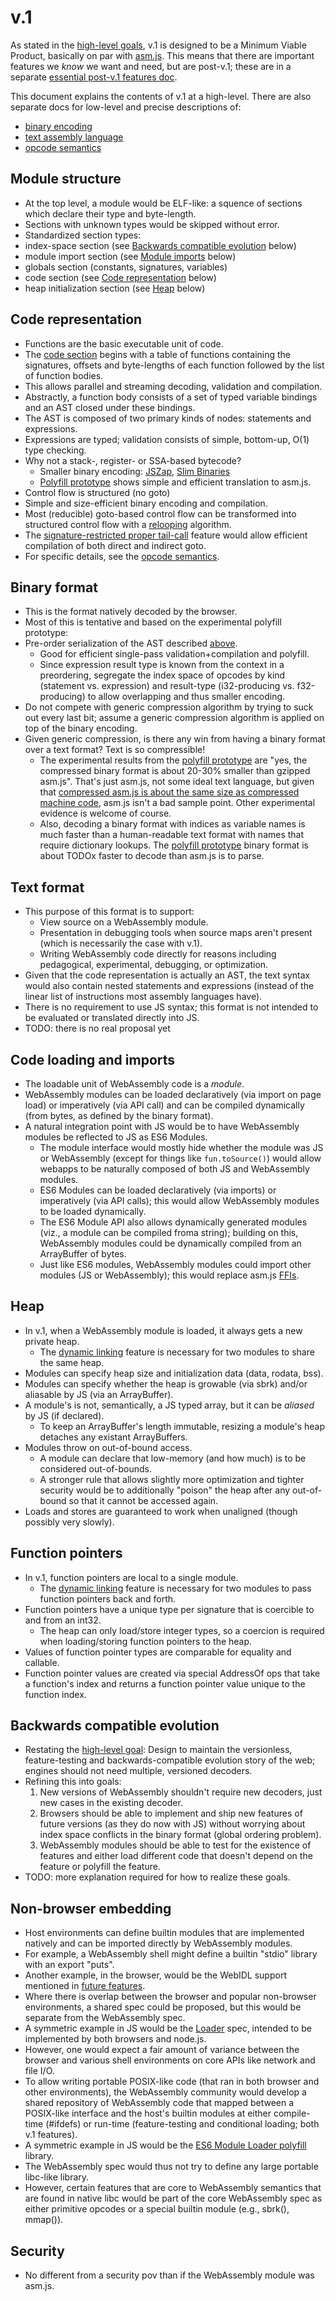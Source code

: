 # v.1

As stated in the [high-level goals](HighLevelGoals.md), v.1 is designed to be a 
Minimum Viable Product, basically on par with [asm.js](http://asmjs.org/).  This means 
that there are important features we *know* we want and need, but are post-v.1; these 
are in a separate [essential post-v.1 features doc](EssentialPostV1Features.md).

This document explains the contents of v.1 at a high-level.  There are also separate docs for 
low-level and precise descriptions of:
 * [binary encoding](TODO.md)
 * [text assembly language](TODO.md)
 * [opcode semantics](TODO.md)
 
## Module structure
 * At the top level, a module would be ELF-like: a squence of sections which declare their type and byte-length.
 * Sections with unknown types would be skipped without error. 
 * Standardized section types:
  * index-space section (see [Backwards compatible evolution](V1.md#backwards-compatible-evolution) below)
  * module import section (see [Module imports](V1.md#module-imports) below)  
  * globals section (constants, signatures, variables)
  * code section (see [Code representation](V1.md#code-representation) below)
  * heap initialization section (see [Heap](V1.md#heap) below)

## Code representation
 * Functions are the basic executable unit of code.
 * The [code section](V1.md#module-structure) begins with a table of functions containing the signatures, 
   offsets and byte-lengths of each function followed by the list of function bodies.
  * This allows parallel and streaming decoding, validation and compilation.
 * Abstractly, a function body consists of a set of typed variable bindings and an AST closed under these bindings.
  * The AST is composed of two primary kinds of nodes: statements and expressions.
  * Expressions are typed; validation consists of simple, bottom-up, O(1) type checking.
  * Why not a stack-, register- or SSA-based bytecode?
    * Smaller binary encoding: [JSZap](http://research.microsoft.com/en-us/projects/jszap), 
      [Slim Binaries](http://citeseerx.ist.psu.edu/viewdoc/summary?doi=10.1.1.108.1711)
    * [Polyfill prototype](https://github.com/WebAssembly/polyfill) shows simple and efficient translation 
      to asm.js.
 * Control flow is structured (no goto)
  * Simple and size-efficient binary encoding and compilation.
  * Most (reducible) goto-based control flow can be transformed into structured control flow with a 
    [relooping](http://mozakai.blogspot.com/2012/05/reloop-all-blocks.html) algorithm.
  * The [signature-restricted proper tail-call](https://github.com/WebAssembly/spec/blob/master/EssentialPostV1Features.md#signature-restricted-proper-tail-calls) 
    feature would allow efficient compilation of both direct and indirect goto.
 * For specific details, see the [opcode semantics](TODO.md).

## Binary format
 * This is the format natively decoded by the browser.
 * Most of this is tentative and based on the experimental polyfill prototype:
  * Pre-order serialization of the AST described [above](V1.md#code-representation).
    * Good for efficient single-pass validation+compilation and polyfill.
    * Since expression result type is known from the context in a preordering, segregate the index space 
      of opcodes by kind (statement vs. expression) and result-type (i32-producing vs. f32-producing) to 
      allow overlapping and thus smaller encoding.
  * Do not compete with generic compression algorithm by trying to suck out every last bit; assume a 
    generic compression algorithm is applied on top of the binary encoding.
  * Given generic compression, is there any win from having a binary format over a text format?
    Text is so compressible!
     * The experimental results from the [polyfill prototype](https://github.com/WebAssembly/polyfill) are 
       "yes, the compressed binary format is about 20-30% smaller than gzipped asm.js".  That's just asm.js, 
       not some ideal text language, but given that [compressed asm.js is about the same size as compressed
       machine code](http://mozakai.blogspot.com/2011/11/code-size-when-compiling-to-javascript.html), asm.js 
       isn't a bad sample point.  Other experimental evidence is welcome of course.
     * Also, decoding a binary format with indices as variable names is much faster than a human-readable 
       text format with names that require dictionary lookups.  The 
       [polyfill prototype](https://github.com/WebAssembly/polyfill) binary format is about TODOx faster 
       to decode than asm.js is to parse.

## Text format
* This purpose of this format is to support:
  * View source on a WebAssembly module.
  * Presentation in debugging tools when source maps aren't present (which is necessarily the case with v.1).
  * Writing WebAssembly code directly for reasons including pedagogical, experimental, debugging, or
    optimization.
* Given that the code representation is actually an AST, the text syntax would also contain nested
  statements and expressions (instead of the linear list of instructions most assembly languages have).
* There is no requirement to use JS syntax; this format is not intended to be evaluated or translated 
  directly into JS.
* TODO: there is no real proposal yet

## Code loading and imports
 * The loadable unit of WebAssembly code is a *module*.
 * WebAssembly modules can be loaded declaratively (via import on page load) or imperatively (via API call)
   and can be compiled dynamically (from bytes, as defined by the binary format).
 * A natural integration point with JS would be to have WebAssembly modules be reflected to JS
   as ES6 Modules.
   * The module interface would mostly hide whether the module was JS or WebAssembly (except for things 
     like `fun.toSource()`) would allow webapps to be naturally composed of both JS and WebAssembly modules.
   * ES6 Modules can be loaded declaratively (via imports) or imperatively (via API calls); this would allow 
     WebAssembly modules to be loaded dynamically.
   * The ES6 Module API also allows dynamically generated modules (viz., a module can be compiled froma string);
     building on this, WebAssembly modules could be dynamically compiled from an ArrayBuffer of bytes.
   * Just like ES6 modules, WebAssembly modules could import other modules (JS or WebAssembly); this would
     replace asm.js [FFIs](http://asmjs.org/spec/latest/index.html#external-code-and-data).
 
## Heap
 * In v.1, when a WebAssembly module is loaded, it always gets a new private heap.
   * The [dynamic linking](FutureFeatures.md#dynamic-linking) feature is necessary for two modules
     to share the same heap.
 * Modules can specify heap size and initialization data (data, rodata, bss).
 * Modules can specify whether the heap is growable (via sbrk) and/or aliasable by JS (via an ArrayBuffer).
 * A module's is not, semantically, a JS typed array, but it can be *aliased* by JS (if declared).
   * To keep an ArrayBuffer's length immutable, resizing a module's heap detaches any existant ArrayBuffers.
 * Modules throw on out-of-bound access.
   * A module can declare that low-memory (and how much) is to be considered out-of-bounds.
   * A stronger rule that allows slightly more optimization and tighter security would be to additionally
     "poison" the heap after any out-of-bound so that it cannot be accessed again.
 * Loads and stores are guaranteed to work when unaligned (though possibly very slowly).
 
## Function pointers
 * In v.1, function pointers are local to a single module.
   * The [dynamic linking](FutureFeatures.md#dynamic-linking) feature is necessary for two modules
     to pass function pointers back and forth.
 * Function pointers have a unique type per signature that is coercible to and from an int32.
   * The heap can only load/store integer types, so a coercion is required when loading/storing
     function pointers to the heap.
 * Values of function pointer types are comparable for equality and callable.
 * Function pointer values are created via special AddressOf ops that take a function's index
   and returns a function pointer value unique to the function index.

## Backwards compatible evolution
 * Restating the [high-level goal](HighLevelGoals.md): Design to maintain the versionless, feature-testing and 
   backwards-compatible evolution story of the web; engines should not need multiple, versioned decoders.
 * Refining this into goals:
   1. New versions of WebAssembly shouldn't require new decoders, just new cases in the existing decoder.
   2. Browsers should be able to implement and ship new features of future versions (as they do now with JS)
      without worrying about index space conflicts in the binary format (global ordering problem).
   3. WebAssembly modules should be able to test for the existence of features and either load different code
      that doesn't depend on the feature or polyfill the feature.
 * TODO: more explanation required for how to realize these goals.
 
## Non-browser embedding
 * Host environments can define builtin modules that are implemented natively and can be imported directly by WebAssembly modules.
  * For example, a WebAssembly shell might define a builtin "stdio" library with an export "puts".
  * Another example, in the browser, would be the WebIDL support mentioned in [future features](FutureFeatures.md).
 * Where there is overlap between the browser and popular non-browser environments, a shared spec could be proposed, but this would be separate from the WebAssembly spec.
  * A symmetric example in JS would be the [Loader](http://whatwg.github.io/loader) spec, intended to be implemented by both browsers and node.js.
 * However, one would expect a fair amount of variance between the browser and various shell environments on core APIs like network and file I/O.
 * To allow writing portable POSIX-like code (that ran in both browser and other environments), the WebAssembly community would develop a shared repository of WebAssembly code that mapped between a POSIX-like interface and the host's builtin modules at either compile-time (#ifdefs) or run-time (feature-testing and conditional loading; both v.1 features).
  * A symmetric example in JS would be the [ES6 Module Loader polyfill](https://github.com/ModuleLoader/es6-module-loader) library.
 * The WebAssembly spec would thus not try to define any large portable libc-like library.
  * However, certain features that are core to WebAssembly semantics that are found in native libc would be part of the core WebAssembly spec as either primitive opcodes or a special builtin module (e.g., sbrk(), mmap()).

## Security
 * No different from a security pov than if the WebAssembly module was asm.js.
